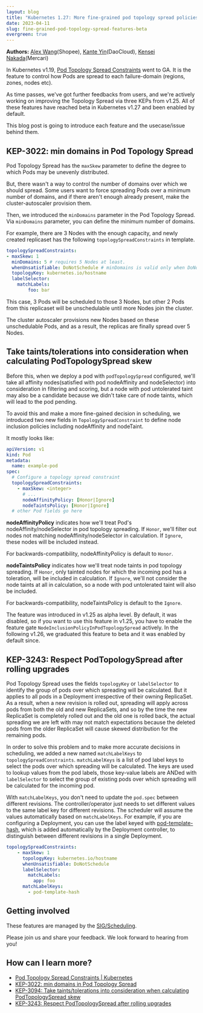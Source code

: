 ```yaml
---
layout: blog
title: "Kubernetes 1.27: More fine-grained pod topology spread policies reached beta"
date: 2023-04-11
slug: fine-grained-pod-topology-spread-features-beta
evergreen: true
---
```


**Authors:** [Alex Wang](https://github.com/denkensk)(Shopee), [Kante Yin](https://github.com/kerthcet)(DaoCloud), [Kensei Nakada](https://github.com/sanposhiho)(Mercari)

In Kubernetes v1.19, [Pod Topology Spread Constraints](https://kubernetes.io/docs/concepts/scheduling-eviction/topology-spread-constraints/) went to GA.
It is the feature to control how Pods are spread to each failure-domain (regions, zones, nodes etc).

As time passes, we've got further feedbacks from users,
and we're actively working on improving the Topology Spread via three KEPs from v1.25.
All of these features have reached beta in Kubernetes v1.27 and been enabled by default.

This blog post is going to introduce each feature and the usecase/issue behind them.

## KEP-3022: min domains in Pod Topology Spread

Pod Topology Spread has the `maxSkew` parameter to define the degree to which Pods may be unevenly distributed. 

But, there wasn't a way to control the number of domains over which we should spread. 
Some users want to force spreading Pods over a minimum number of domains, and if there aren't enough already present, make the cluster-autoscaler provision them.

Then, we introduced the `minDomains` parameter in the Pod Topology Spread. 
Via `minDomains` parameter, you can define the minimum number of domains. 

For example, there are 3 Nodes with the enough capacity, 
and newly created replicaset has the following `topologySpreadConstraints` in template.

```yaml
topologySpreadConstraints:
- maxSkew: 1
  minDomains: 5 # requires 5 Nodes at least.
  whenUnsatisfiable: DoNotSchedule # minDomains is valid only when DoNotSchedule is used.
  topologyKey: kubernetes.io/hostname 
  labelSelector:
    matchLabels:
        foo: bar
```

This case, 3 Pods will be scheduled to those 3 Nodes,
but other 2 Pods from this replicaset will be unschedulable until more Nodes join the cluster.

The cluster autoscaler provisions new Nodes based on these unschedulable Pods,
and as a result, the replicas are finally spread over 5 Nodes.

## Take taints/tolerations into consideration when calculating PodTopologySpread skew

Before this, when we deploy a pod with `podTopologySpread` configured, we'll take all
affinity nodes(satisfied with pod nodeAffinity and nodeSelector) into consideration
in filtering and scoring, but a node with pod untolerated taint may also be a candidate
because we didn't take care of node taints, which will lead to the pod pending.

To avoid this and make a more fine-gained decision in scheduling, we introduced two new fields in
`TopologySpreadConstraint` to define node inclusion policies including nodeAffinity and nodeTaint.

It mostly looks like:

```yaml
apiVersion: v1
kind: Pod
metadata:
  name: example-pod
spec:
  # Configure a topology spread constraint
  topologySpreadConstraints:
    - maxSkew: <integer>
      # ...
      nodeAffinityPolicy: [Honor|Ignore]
      nodeTaintsPolicy: [Honor|Ignore]
  # other Pod fields go here
```

**nodeAffinityPolicy** indicates how we'll treat Pod's nodeAffinity/nodeSelector in pod topology spreading.
If `Honor`, we'll filter out nodes not matching nodeAffinity/nodeSelector in calculation.
If `Ignore`, these nodes will be included instead.

For backwards-compatibility, nodeAffinityPolicy is default to `Honor`.

**nodeTaintsPolicy** indicates how we'll treat node taints in pod topology spreading.
If `Honor`, only tainted nodes for which the incoming pod has a toleration, will be included in calculation.
If `Ignore`, we'll not consider the node taints at all in calculation, so a node with pod untolerated taint
will also be included.

For backwards-compatibility, nodeTaintsPolicy is default to the `Ignore`.

The feature was introduced in v1.25 as alpha level. By default, it was disabled, so if you want to use this feature in v1.25,
you have to enable the feature gate `NodeInclusionPolicyInPodTopologySpread` actively. In the following v1.26, we graduated
this feature to beta and it was enabled by default since.

## KEP-3243: Respect PodTopologySpread after rolling upgrades

Pod Topology Spread uses the fields `topologyKey` or `labelSelector` to identify the group of pods over which
spreading will be calculated. But it applies to all pods in a Deployment irrespective of their owning
ReplicaSet. As a result, when a new revision is rolled out, spreading will apply across pods from both the
old and new ReplicaSets, and so by the time the new ReplicaSet is completely rolled out and the old one is
rolled back, the actual spreading we are left with may not match expectations because the deleted pods from
the older ReplicaSet will cause skewed distribution for the remaining pods.

In order to solve this problem and to make more accurate decisions in scheduling, we added a new named
`matchLabelKeys` to `topologySpreadConstraints`. `matchLabelKeys` is a list of pod label keys to select
the pods over which spreading will be calculated. The keys are used to lookup values from the pod labels,
those key-value labels are ANDed with `labelSelector` to select the group of existing pods over
which spreading will be calculated for the incoming pod.

With `matchLabelKeys`, you don't need to update the `pod.spec` between different revisions.
The controller/operator just needs to set different values to the same label key for different revisions.
The scheduler will assume the values automatically based on `matchLabelKeys`.
For example, if you are configuring a Deployment, you can use the label keyed with
[pod-template-hash](https://kubernetes.io//docs/concepts/workloads/controllers/deployment/#pod-template-hash-label),
which is added automatically by the Deployment controller, to distinguish between different
revisions in a single Deployment.

```yaml
topologySpreadConstraints:
    - maxSkew: 1
      topologyKey: kubernetes.io/hostname
      whenUnsatisfiable: DoNotSchedule
      labelSelector:
        matchLabels:
          app: foo
      matchLabelKeys:
        - pod-template-hash
```

## Getting involved

These features are managed by the [SIG/Scheduling](https://github.com/kubernetes/community/tree/master/sig-scheduling).

Please join us and share your feedback. We look forward to hearing from you!

## How can I learn more?

- [Pod Topology Spread Constraints | Kubernetes](https://kubernetes.io/docs/tasks/run-application/horizontal-pod-autoscale/#container-resource-metrics)
- [KEP-3022: min domains in Pod Topology Spread](https://github.com/kubernetes/enhancements/tree/master/keps/sig-scheduling/3022-min-domains-in-pod-topology-spread)
- [KEP-3094: Take taints/tolerations into consideration when calculating PodTopologySpread skew](https://github.com/kubernetes/enhancements/tree/master/keps/sig-scheduling/3094-pod-topology-spread-considering-taints)
- [KEP-3243: Respect PodTopologySpread after rolling upgrades](https://github.com/kubernetes/enhancements/tree/master/keps/sig-scheduling/3243-respect-pod-topology-spread-after-rolling-upgrades)